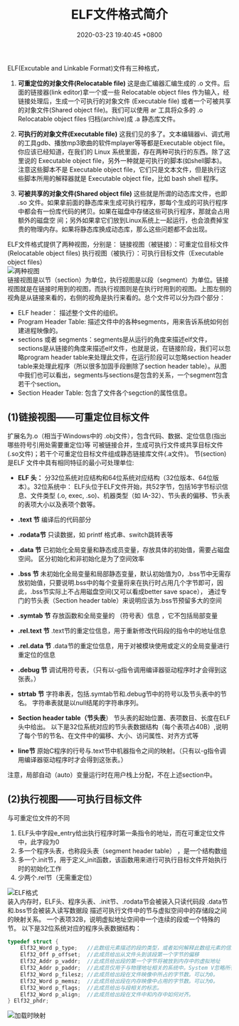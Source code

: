 ﻿---
title: ELF文件格式简介
date: 2020-03-23 19:40:45 +0800
category: 计算机原理
tags: [CSAPP, linux]
excerpt:
---
ELF(Excutable and Linkable Format)文件有三种格式，
1. **可重定位的对象文件(Relocatable file)**
这是由汇编器汇编生成的 .o 文件。后面的链接器(link editor)拿一个或一些 Relocatable object files 作为输入，经链接处理后，生成一个可执行的对象文件 (Executable file) 或者一个可被共享的对象文件(Shared object file)。我们可以使用 ar 工具将众多的 .o Relocatable object files 归档(archive)成 .a 静态库文件。

2. **可执行的对象文件(Executable file)**
这我们见的多了。文本编辑器vi、调式用的工具gdb、播放mp3歌曲的软件mplayer等等都是Executable object file。你应该已经知道，在我们的 Linux 系统里面，存在两种可执行的东西。除了这里说的 Executable object file，另外一种就是可执行的脚本(如shell脚本)。注意这些脚本不是 Executable object file，它们只是文本文件，但是执行这些脚本所用的解释器就是 Executable object file，比如 bash shell 程序。

3. **可被共享的对象文件(Shared object file)**
这些就是所谓的动态库文件，也即 .so 文件。如果拿前面的静态库来生成可执行程序，那每个生成的可执行程序中都会有一份库代码的拷贝。如果在磁盘中存储这些可执行程序，那就会占用额外的磁盘空 间；另外如果拿它们放到Linux系统上一起运行，也会浪费掉宝贵的物理内存。如果将静态库换成动态库，那么这些问题都不会出现。

ELF文件格式提供了两种视图，分别是：
链接视图（被链接）：可重定位目标文件 (Relocatable object files) 
执行视图（被执行）：可执行目标文件（Executable object files）  
![两种视图](https://img-blog.csdn.net/20160521110158483)  
链接视图是以节（section）为单位，执行视图是以段（segment）为单位。链接视图就是在链接时用到的视图，而执行视图则是在执行时用到的视图。上图左侧的视角是从链接来看的，右侧的视角是执行来看的。总个文件可以分为四个部分：
- ELF header： 描述整个文件的组织。
- Program Header Table: 描述文件中的各种segments，用来告诉系统如何创建进程映像的。
- sections 或者 segments：segments是从运行的角度来描述elf文件，sections是从链接的角度来描述elf文件，也就是说，在链接阶段，我们可以忽略program header table来处理此文件，在运行阶段可以忽略section header table来处理此程序（所以很多加固手段删除了section header table）。从图中我们也可以看出，segments与sections是包含的关系，一个segment包含若干个section。
- Section Header Table: 包含了文件各个segction的属性信息。  

## (1)链接视图——可重定位目标文件

扩展名为.o（相当于Windows中的 .obj文件），包含代码、数据、定位信息(指出哪些符号引用处需要重定位)等
可被链接合并，生成可执行文件或共享目标文件(.so文件)；若干个可重定位目标文件组成静态链接库文件(.a文件)。
节(section)是ELF 文件中具有相同特征的最小可处理单位:
- **ELF 头：**
分32位系统对应结构和64位系统对应结构（32位版本、64位版本）。32位系统中：
ELF头位于ELF文件开始，共52字节，包括16字节标识信息、文件类型 (.o, exec, .so)、机器类型（如 IA-32）、节头表的偏移、节头表的表项大小以及表项个数等。
- **.text 节**
编译后的代码部分
- **.rodata节**
只读数据，如 printf 格式串、switch跳转表等
- **.data 节**
已初始化全局变量和静态成员变量，存放具体的初始值，需要占磁盘空间。
区分初始化和非初始化是为了空间效率
- **.bss 节**
未初始化全局变量和局部静态变量，默认初始值为0，.bss节中无需存放初始值，只要说明.bss中的每个变量将来在执行时占用几个字节即可，因此，.bss节实际上不占用磁盘空间(又可以看成better save space），
通过专门的节头表（Section header table）来说明应该为.bss节预留多大的空间
- **.symtab 节**
存放函数和全局变量的 （符号表）信息 ，它不包括局部变量
- **.rel.text 节**
.text节的重定位信息，用于重新修改代码段的指令中的地址信息
- **.rel.data 节**
.data节的重定位信息，用于对被模块使用或定义的全局变量进行重定位的信息
- **.debug 节**
调试用符号表，（只有以-g指令调用编译器驱动程序时才会得到这张表。） 
- **strtab 节**
字符串表，包括.symtab节和.debug节中的符号以及节头表中的节名。
字符串表就是以null结尾的字符串序列。
- **Section header table（节头表**）
节头表的起始位置、表项数目、长度在ELF头中给出。
以下是32位系统对应的节头表数据结构（每个表项占40B）,说明了每个节的节名、在文件中的偏移、大小、访问属性、对齐方式等

- **line节**  原始C程序的行号与.text节中机器指令之间的映射。（只有以-g指令调用编译器驱动程序时才会得到这张表。） 
  
注意，局部自动（auto）变量运行时在用户栈上分配，不在上述section中。

## (2)执行视图——可执行目标文件

与可重定位文件的不同
1. ELF头中字段e_entry给出执行程序时第一条指令的地址，而在可重定位文件中，此字段为0
2. 多一个程序头表，也称段头表（segment header table） ，是一个结构数组
3. 多一个.init节，用于定义_init函数，该函数用来进行可执行目标文件开始执行时的初始化工作
4. 少两个.rel节（无需重定位）
   

![ELF格式](https://s1.ax1x.com/2020/03/23/8HPweP.png)  
装入内存时，ELF头、程序头表、.init节、.rodata节会被装入只读代码段
.data节和.bss节会被装入读写数据段
描述可执行文件中的节与虚拟空间中的存储段之间的映射关系。
一个表项32B，说明虚拟地址空间中一个连续的段或一个特殊的节。
以下是32位系统对应的程序头表数据结构：
```C
typedef struct {
    Elf32_Word p_type;   //此数组元素描述的段的类型，或者如何解释此数组元素的信息。
    Elf32_Off p_offset;  //此成员给出从文件头到该段第一个字节的偏移
    Elf32_Addr p_vaddr;  //此成员给出段的第一个字节将被放到内存中的虚拟地址
    Elf32_Addr p_paddr;  //此成员仅用于与物理地址相关的系统中。System V忽略所有应用程序的物理地址信息。
    Elf32_Word p_filesz; //此成员给出段在文件映像中所占的字节数。可以为0。
    Elf32_Word p_memsz;  //此成员给出段在内存映像中占用的字节数。可以为0。
    Elf32_Word p_flags;  //此成员给出与段相关的标志。
    Elf32_Word p_align;  //此成员给出段在文件中和内存中如何对齐。
} Elf32_phdr;
```
![加载时映射](https://s1.ax1x.com/2020/03/23/8HiQ6s.png)